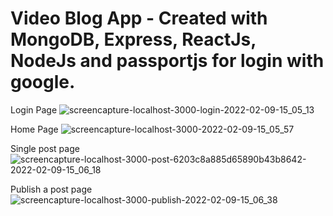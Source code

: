 # Video Blog App - Created with MongoDB, Express, ReactJs, NodeJs and passportjs for login with google.

Login Page
![screencapture-localhost-3000-login-2022-02-09-15_05_13](https://user-images.githubusercontent.com/71179218/153217356-f7e88fe1-2075-42cc-8612-3fd2b3b8c048.png)

Home Page
![screencapture-localhost-3000-2022-02-09-15_05_57](https://user-images.githubusercontent.com/71179218/153217411-c154f3de-5d9c-4cf6-91f0-ef9264845c85.png)

Single post page
![screencapture-localhost-3000-post-6203c8a885d65890b43b8642-2022-02-09-15_06_18](https://user-images.githubusercontent.com/71179218/153217481-1506f6de-ddcd-4b4d-88d5-d09d1e9e5cb8.png)

Publish a post page
![screencapture-localhost-3000-publish-2022-02-09-15_06_38](https://user-images.githubusercontent.com/71179218/153217533-3289601a-1952-4bf1-8873-0d41d5e33809.png)
